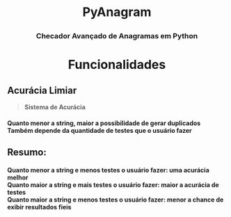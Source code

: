 # <p align=center> PyAnagram </p>
### <p align=center> Checador Avançado de Anagramas em Python </p>

# <p align=center> Funcionalidades </p>

## Acurácia Limiar
> **Sistema de Acurácia** <br>
<h4> Quanto menor a string, maior a possibilidade de gerar duplicados <br> Também depende da quantidade de testes que o usuário fazer</h4>

## Resumo:
<h4 Quanto menor a string e mais testes o usuário fazer: maior a chance de duplicados <br>
Quanto menor a string e menos testes o usuário fazer: uma acurácia melhor <br>
Quanto maior a string e mais testes o usuário fazer: maior a acurácia de testes <br>
Quanto maior a string e menos testes o usuário fazer: menor a chance de exibir resultados fieis </h4>


